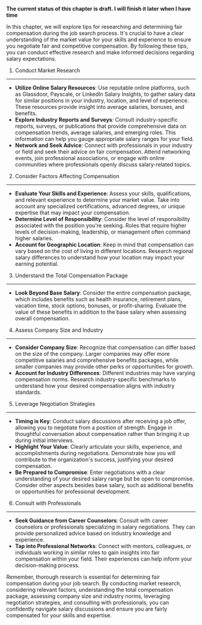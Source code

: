 **The current status of this chapter is draft. I will finish it later when I have time**

In this chapter, we will explore tips for researching and determining fair compensation during the job search process. It's crucial to have a clear understanding of the market value for your skills and experience to ensure you negotiate fair and competitive compensation. By following these tips, you can conduct effective research and make informed decisions regarding salary expectations.

1. Conduct Market Research
--------------------------

* **Utilize Online Salary Resources**: Use reputable online platforms, such as Glassdoor, Payscale, or LinkedIn Salary Insights, to gather salary data for similar positions in your industry, location, and level of experience. These resources provide insight into average salaries, bonuses, and benefits.
* **Explore Industry Reports and Surveys**: Consult industry-specific reports, surveys, or publications that provide comprehensive data on compensation trends, average salaries, and emerging roles. This information can help you gauge appropriate salary ranges for your field.
* **Network and Seek Advice**: Connect with professionals in your industry or field and seek their advice on fair compensation. Attend networking events, join professional associations, or engage with online communities where professionals openly discuss salary-related topics.

2. Consider Factors Affecting Compensation
------------------------------------------

* **Evaluate Your Skills and Experience**: Assess your skills, qualifications, and relevant experience to determine your market value. Take into account any specialized certifications, advanced degrees, or unique expertise that may impact your compensation.
* **Determine Level of Responsibility**: Consider the level of responsibility associated with the position you're seeking. Roles that require higher levels of decision-making, leadership, or management often command higher salaries.
* **Account for Geographic Location**: Keep in mind that compensation can vary based on the cost of living in different locations. Research regional salary differences to understand how your location may impact your earning potential.

3. Understand the Total Compensation Package
--------------------------------------------

* **Look Beyond Base Salary**: Consider the entire compensation package, which includes benefits such as health insurance, retirement plans, vacation time, stock options, bonuses, or profit-sharing. Evaluate the value of these benefits in addition to the base salary when assessing overall compensation.

4. Assess Company Size and Industry
-----------------------------------

* **Consider Company Size**: Recognize that compensation can differ based on the size of the company. Larger companies may offer more competitive salaries and comprehensive benefits packages, while smaller companies may provide other perks or opportunities for growth.
* **Account for Industry Differences**: Different industries may have varying compensation norms. Research industry-specific benchmarks to understand how your desired compensation aligns with industry standards.

5. Leverage Negotiation Strategies
----------------------------------

* **Timing is Key**: Conduct salary discussions after receiving a job offer, allowing you to negotiate from a position of strength. Engage in thoughtful conversation about compensation rather than bringing it up during initial interviews.
* **Highlight Your Value**: Clearly articulate your skills, experience, and accomplishments during negotiations. Demonstrate how you will contribute to the organization's success, justifying your desired compensation.
* **Be Prepared to Compromise**: Enter negotiations with a clear understanding of your desired salary range but be open to compromise. Consider other aspects besides base salary, such as additional benefits or opportunities for professional development.

6. Consult with Professionals
-----------------------------

* **Seek Guidance from Career Counselors**: Consult with career counselors or professionals specializing in salary negotiations. They can provide personalized advice based on industry knowledge and experience.
* **Tap into Professional Networks**: Connect with mentors, colleagues, or individuals working in similar roles to gain insights into fair compensation within your field. Their experiences can help inform your decision-making process.

Remember, thorough research is essential for determining fair compensation during your job search. By conducting market research, considering relevant factors, understanding the total compensation package, assessing company size and industry norms, leveraging negotiation strategies, and consulting with professionals, you can confidently navigate salary discussions and ensure you are fairly compensated for your skills and expertise.
